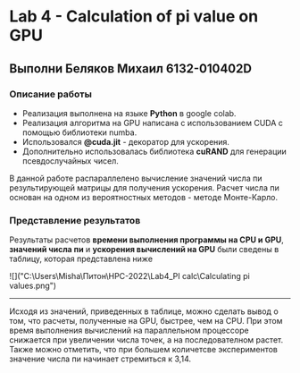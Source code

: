 # Lab 4 - Calculation of pi value on GPU 
## Выполни Беляков Михаил 6132-010402D 

### Описание работы 
- Реализация выполнена на языке **Python** в google colab.
- Реализация алгоритма на GPU написана с использованием CUDA с помощью библиотеки numba.
- Использовался **@cuda.jit** - декоратор для ускорения.
- Дополнительно использовалась библиотека **cuRAND** для генерации псевдослучайных чисел.

В данной работе распараллелено вычисление значений числа пи результирующей матрицы для получения ускорения. Расчет числа пи основан на одном из вероятностных методов - методе Монте-Карло. 

### Представление результатов
Результаты расчетов **времени выполнения программы на СPU и GPU**, **значений числа пи** и **ускорения вычислений на GPU** были сведены в таблицу, которая представлена ниже

![]("C:\Users\Misha\Питон\HPC-2022\Lab4_PI calc\Calculating pi values.png")

______
Исходя из значений, приведенных в таблице, можно сделать вывод о том, что расчеты, полученные на GPU, быстрее, чем на СPU. При этом время выполнения вычислений на параллельном процессоре снижается при увеличении числа точек, а на последователном растет. Также можно отметить, что при большем количетсве экспериментов значение числа пи начинает стремиться к 3,14. 
